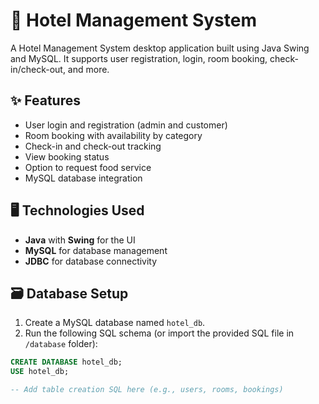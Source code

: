 # 🏨 Hotel Management System

A Hotel Management System desktop application built using Java Swing and MySQL. It supports user registration, login, room booking, check-in/check-out, and more.

## ✨ Features

- User login and registration (admin and customer)
- Room booking with availability by category
- Check-in and check-out tracking
- View booking status
- Option to request food service
- MySQL database integration

## 🖥️ Technologies Used

- **Java** with **Swing** for the UI
- **MySQL** for database management
- **JDBC** for database connectivity

## 🗃️ Database Setup

1. Create a MySQL database named `hotel_db`.
2. Run the following SQL schema (or import the provided SQL file in `/database` folder):

```sql
CREATE DATABASE hotel_db;
USE hotel_db;

-- Add table creation SQL here (e.g., users, rooms, bookings)
